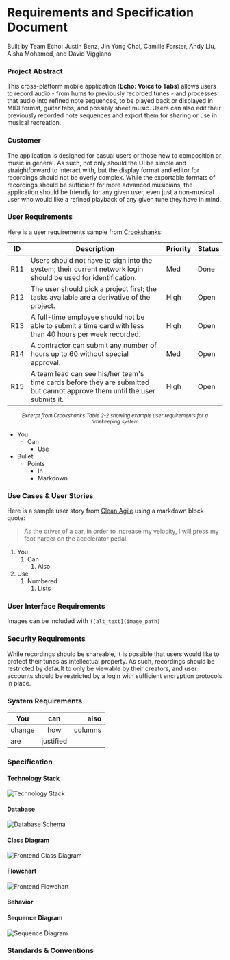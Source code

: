 # Requirements and Specification Document

Built by Team Echo: Justin Benz, Jin Yong Choi, Camille Forster, Andy Liu, Aisha Mohamed, and David Viggiano

### Project Abstract

This cross-platform mobile application (**Echo: Voice to Tabs**) allows users to record audio - from hums to previously recorded tunes - and processes that audio into refined note sequences, to be played back or displayed in MIDI format, guitar tabs, and possibly sheet music. Users can also edit their previously recorded note sequences and export them for sharing or use in musical recreation.

### Customer

<!--A brief description of the customer for this software, both in general (the population who might eventually use such a system) and specifically for this document (the customer(s) who informed this document). Every project will have a customer from the CS506 instructional staff. Requirements should not be derived simply from discussion among team members. Ideally your customer should not only talk to you about requirements but also be excited later in the semester to use the system.-->

The application is designed for casual users or those new to composition or music in general. As such, not only should the UI be simple and straightforward to interact with, but the display format and editor for recordings should not be overly complex. While the exportable formats of recordings should be sufficient for more advanced musicians, the application should be friendly for any given user, even just a non-musical user who would like a refined playback of any given tune they have in mind.

### User Requirements

<!--TODO: This section lists the behavior that the users see. This information needs to be presented in a logical, organized fashion. It is most helpful if this section is organized in outline form: a bullet list of major topics (e.g., one for each kind of user, or each major piece of system functionality) each with some number of subtopics.-->

Here is a user requirements sample from [Crookshanks](https://learning-oreilly-com.ezproxy.library.wisc.edu/library/view/practical-software-development/9781484206201/9781484206218_Ch02.xhtml):

| ID   | Description                                                  | Priority | Status |
| ---- | ------------------------------------------------------------ | -------- | ------ |
| R11  | Users should not have to sign into the system; their current network login should be used for identification. | Med      | Done   |
| R12  | The user should pick a project first; the tasks available are a derivative of the project. | High     | Open   |
| R13  | A full-time employee should not be able to submit a time card with less than 40 hours per week recorded. | High     | Open   |
| R14  | A contractor can submit any number of hours up to 60 without special approval. | Med      | Open   |
| R15  | A team lead can see his/her team's time cards before they are submitted but cannot approve them until the user submits it. | High     | Open   |

<div align="center"><small><i>Excerpt from Crookshanks Table 2-2 showing example user requirements for a timekeeping system</i></small></div>

- You 
  - Can
    - Use
- Bullet
  - Points
    - In
    - Markdown

### Use Cases & User Stories

<!--TODO: Use cases and user stories that support the user requirements in the previous section. The use cases should be based off user stories. Every major scenario should be represented by a use case, and every use case should say something not already illustrated by the other use cases. Diagrams (such as sequence charts) are encouraged. Ask the customer what are the most important use cases to implement by the deadline. You can have a total ordering, or mark use cases with “must have,” “useful,” or “optional.” For each use case you may list one or more concrete acceptance tests (concrete scenarios that the customer will try to see if the use case is implemented).-->

Here is a sample user story from [Clean Agile](https://learning-oreilly-com.ezproxy.library.wisc.edu/library/view/clean-agile-back/9780135782002/ch03.xhtml#ch03lev1sec1) using a markdown block quote:

> As the driver of a car, in order to increase my velocity, I will press my foot harder on the accelerator pedal.

1. You
   1. Can
      1. Also
2. Use
   1. Numbered
      1. Lists

### User Interface Requirements

<!--TODO: Describes any customer user interface requirements including graphical user interface requirements as well as data exchange format requirements. This also should include necessary reporting and other forms of human readable input and output. This should focus on how the feature or product and user interact to create the desired workflow. Describing your intended interface as “easy” or “intuitive” will get you nowhere unless it is accompanied by details.-->

<!--NOTE: Please include illustrations or screenshots of what your user interface would look like -- even if they’re rough -- and interleave it with your description.-->

Images can be included with `![alt_text](image_path)`

### Security Requirements

<!--Discuss what security requirements are necessary and why. Are there privacy or confidentiality issues? Is your system vulnerable to denial-of-service attacks?-->

While recordings should be shareable, it is possible that users would like to protect their tunes as intellectual property. As such, recordings should be restricted by default to only be viewable by their creators, and user accounts should be restricted by a login with sufficient encryption protocols in place.

### System Requirements

<!--TODO: List here all of the external entities, other than users, on which your system will depend. For example, if your system inter-operates with sendmail, or if you will depend on Apache for the web server, or if you must target both Unix and Windows, list those requirements here. List also memory requirements, performance/speed requirements, data capacity requirements, if applicable.-->

| You    |    can    |    also |
| ------ | :-------: | ------: |
| change |    how    | columns |
| are    | justified |         |

### Specification

<!--A detailed specification of the system. UML, or other diagrams, such as finite automata, or other appropriate specification formalisms, are encouraged over natural language.-->

<!--TODO: convert diagrams from pictures to MD for easy editing-->

#### Technology Stack

![Technology Stack](diagrams/stack.png)


#### Database

![Database Schema](diagrams/schema.png)

#### Class Diagram

![Frontend Class Diagram](diagrams/frontend-class-diagram.png)

#### Flowchart

![Frontend Flowchart](diagrams/frontend-flowchart.png)

#### Behavior

<!--TODO: is this required given our flowchart?-->

#### Sequence Diagram

![Sequence Diagram](diagrams/sequence.png)

### Standards & Conventions

<!--TODO: Here you can document your coding standards and conventions. This includes decisions about naming, style guides, etc.-->
